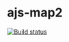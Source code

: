 # ajs-map2

[![Build status](https://ci.appveyor.com/api/projects/status/na6orv3bqq938qpo?svg=true)](https://ci.appveyor.com/project/OlyaVirchenko/ajs-map2)